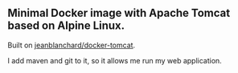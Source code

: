 ## Minimal Docker image with Apache Tomcat based on Alpine Linux.

Built on [jeanblanchard/docker-tomcat](https://github.com/jeanblanchard/docker-tomcat).

I add maven and git to it, so it allows me run my web application.

